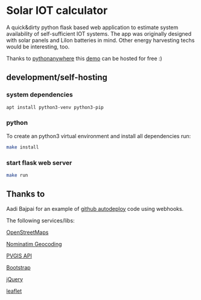 # Solar IOT calculator

A quick&dirty python flask based web application to estimate system availability of self-sufficient IOT
systems. The app was originally designed with solar panels and LiIon batteries in mind. Other energy harvesting techs would be interesting, too.

Thanks to [pythonanywhere](https://www.pythonanywhere.com) this [demo](http://solariotcalc.pythonanywhere.com/) can be hosted for free :)

## development/self-hosting

### system dependencies

```bash
apt install python3-venv python3-pip
```

### python

To create an python3 virtual environment and install all dependencies run:

```bash
make install
```

### start flask web server

```bash
make run
```

## Thanks to

Aadi Bajpai for an example of [github autodeploy](https://medium.com/@aadibajpai/deploying-to-pythonanywhere-via-github-6f967956e664) code using webhooks.

The following services/libs:

[OpenStreetMaps](https://www.openstreetmap.org)

[Nominatim Geocoding](https://nominatim.org/release-docs/develop/api/Search/)

[PVGIS API](https://joint-research-centre.ec.europa.eu/pvgis-photovoltaic-geographical-information-system/getting-started-pvgis/api-non-interactive-service_en)

[Bootstrap](https://getbootstrap.com/)

[jQuery](https://jquery.com/)

[leaflet](https://leafletjs.com/)